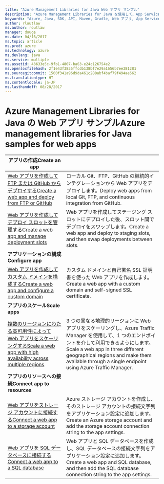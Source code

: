 ```yaml
---
title: "Azure Management Libraries for Java Web アプリ サンプル"
description: "Azure Management Libraries for Java を使用して、App Service でホストされる Azure Web アプリの作成と更新を行うサンプル コードを入手しましょう。"
keywords: "Azure, Java, SDK, API, Maven, Gradle, Web アプリ, App Service"
author: rloutlaw
ms.author: routlaw
manager: douge
ms.date: 04/16/2017
ms.topic: article
ms.prod: azure
ms.technology: azure
ms.devlang: java
ms.service: multiple
ms.assetid: 43633e5c-9fb1-4807-ba63-e24c126754e2
ms.openlocfilehash: 2f1e43f3835ffcdb138bf7e29a1656b7ee381281
ms.sourcegitcommit: 1500f341a96d9da461c288abf4baf79f494ae662
ms.translationtype: HT
ms.contentlocale: ja-JP
ms.lasthandoff: 08/28/2017
---
```

# <a name="azure-management-libraries-for-java-samples-for-web-apps"></a><span data-ttu-id="89d3b-104">Azure Management Libraries for Java の Web アプリ サンプル</span><span class="sxs-lookup"><span data-stu-id="89d3b-104">Azure management libraries for Java samples for web apps</span></span>

| <span data-ttu-id="89d3b-105">**アプリの作成**</span><span class="sxs-lookup"><span data-stu-id="89d3b-105">**Create an app**</span></span> ||
|---|---|
| <span data-ttu-id="89d3b-106">[Web アプリを作成して FTP または GitHub からデプロイする][1]</span><span class="sxs-lookup"><span data-stu-id="89d3b-106">[Create a web app and deploy from FTP or GitHub][1]</span></span> | <span data-ttu-id="89d3b-107">ローカル Git、FTP、GitHub の継続的インテグレーションから Web アプリをデプロイします。</span><span class="sxs-lookup"><span data-stu-id="89d3b-107">Deploy web apps from local Git, FTP, and continuous integration from GitHub.</span></span> |
| <span data-ttu-id="89d3b-108">[Web アプリを作成してデプロイ スロットを管理する][2]</span><span class="sxs-lookup"><span data-stu-id="89d3b-108">[Create a web app and manage deployment slots][2]</span></span> | <span data-ttu-id="89d3b-109">Web アプリを作成してステージング スロットにデプロイした後、スロット間でデプロイをスワップします。</span><span class="sxs-lookup"><span data-stu-id="89d3b-109">Create a web app and deploy to staging slots, and then swap deployments between slots.</span></span> |
| <span data-ttu-id="89d3b-110">**アプリケーションの構成**</span><span class="sxs-lookup"><span data-stu-id="89d3b-110">**Configure app**</span></span> ||
| <span data-ttu-id="89d3b-111">[Web アプリを作成してカスタム ドメインを構成する][3]</span><span class="sxs-lookup"><span data-stu-id="89d3b-111">[Create a web app and configure a custom domain][3]</span></span> | <span data-ttu-id="89d3b-112">カスタム ドメインと自己署名 SSL 証明書を使った Web アプリを作成します。</span><span class="sxs-lookup"><span data-stu-id="89d3b-112">Create a web app with a custom domain and self-signed SSL certificate.</span></span> |
| <span data-ttu-id="89d3b-113">**アプリのスケール**</span><span class="sxs-lookup"><span data-stu-id="89d3b-113">**Scale apps**</span></span> ||
| <span data-ttu-id="89d3b-114">[複数のリージョンにわたる高可用性によって Web アプリをスケーリングする][4]</span><span class="sxs-lookup"><span data-stu-id="89d3b-114">[Scale a web app with high availability across multiple regions][4]</span></span> | <span data-ttu-id="89d3b-115">3 つの異なる地理的リージョンに Web アプリをスケーリングし、Azure Traffic Manager を使用して、1 つのエンドポイントを介して利用できるようにします。</span><span class="sxs-lookup"><span data-stu-id="89d3b-115">Scale a web app in three different geographical regions and make them available through a single endpoint using Azure Traffic Manager.</span></span> | 
| <span data-ttu-id="89d3b-116">**アプリのリソースへの接続**</span><span class="sxs-lookup"><span data-stu-id="89d3b-116">**Connect app to resources**</span></span> ||
| <span data-ttu-id="89d3b-117">[Web アプリをストレージ アカウントに接続する][5]</span><span class="sxs-lookup"><span data-stu-id="89d3b-117">[Connect a web app to a storage account][5]</span></span> | <span data-ttu-id="89d3b-118">Azure ストレージ アカウントを作成し、そのストレージ アカウントの接続文字列をアプリケーション設定に追加します。</span><span class="sxs-lookup"><span data-stu-id="89d3b-118">Create an Azure storage account and add the storage account connection string to the app settings.</span></span> |
| <span data-ttu-id="89d3b-119">[Web アプリを SQL データベースに接続する][6]</span><span class="sxs-lookup"><span data-stu-id="89d3b-119">[Connect a web app to a SQL database][6]</span></span> | <span data-ttu-id="89d3b-120">Web アプリと SQL データベースを作成し、SQL データベースの接続文字列をアプリケーション設定に追加します。</span><span class="sxs-lookup"><span data-stu-id="89d3b-120">Create a web app and SQL database, and then add the SQL database connection string to the app settings.</span></span> |

[1]: java-sdk-configure-webapp-sources.md
[2]: https://azure.microsoft.com/resources/samples/app-service-java-manage-staging-and-production-slots-for-web-apps/
[3]: https://azure.microsoft.com/resources/samples/app-service-java-manage-web-apps-with-custom-domains/
[4]: https://azure.microsoft.com/resources/samples/app-service-java-scale-web-apps-on-linux/
[5]: https://azure.microsoft.com/resources/samples/app-service-java-manage-storage-connections-for-web-apps/
[6]: https://azure.microsoft.com/resources/samples/app-service-java-manage-data-connections-for-web-apps/